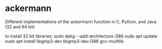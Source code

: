 # ackermann
Different implementations of the ackermann function in C, Python, and Java (32 and 64 bit)

to install 32 bit libraries:
sudo dpkg --add-architecture i386
sudo apt update
sudo apt install libgmp3-dev libgmp3-dev:i386 gcc-multilib
